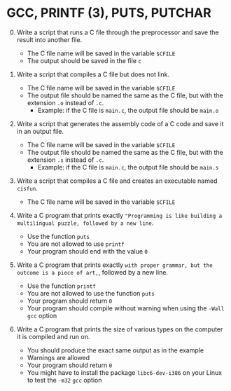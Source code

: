 # GCC, PRINTF (3), PUTS, PUTCHAR

0. Write a script that runs a C file through the preprocessor and save the result into another file.

	- The C file name will be saved in the variable `$CFILE`
	- The output should be saved in the file `c`

1. Write a script that compiles a C file but does not link.

	- The C file name will be saved in the variable `$CFILE`
	- The output file should be named the same as the C file, but with the extension `.o` instead of `.c`.
		- Example: if the C file is `main.c`, the output file should be `main.o`

2. Write a script that generates the assembly code of a C code and save it in an output file.

	- The C file name will be saved in the variable `$CFILE`
	- The output file should be named the same as the C file, but with the extension `.s` instead of `.c`.
		- Example: if the C file is `main.c`, the output file should be `main.s`

3. Write a script that compiles a C file and creates an executable named `cisfun`.

	- The C file name will be saved in the variable `$CFILE`

4. Write a C program that prints exactly `"Programming is like building a multilingual puzzle, followed by a new line`.

	- Use the function `puts`
	- You are not allowed to use `printf`
	- Your program should end with the value `0`

5. Write a C program that prints exactly `with proper grammar, but the outcome is a piece of art,`, followed by a new line.

	- Use the function `printf`
	- You are not allowed to use the function `puts`
	- Your program should return `0`
	- Your program should compile without warning when using the `-Wall` `gcc` option

6. Write a C program that prints the size of various types on the computer it is compiled and run on.

	- You should produce the exact same output as in the example
	- Warnings are allowed
	- Your program should return `0`
	- You might have to install the package `libc6-dev-i386` on your Linux to test the `-m32` `gcc` option
